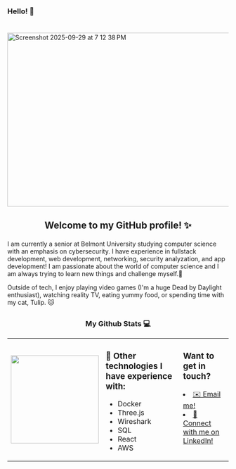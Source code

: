 # <h3>Hello! 👋</h3>
#  
<img width="1317" height="395" alt="Screenshot 2025-09-29 at 7 12 38 PM" src="https://github.com/user-attachments/assets/9be68583-eeb9-4fd3-9460-5846e1c06a0b" />


## <p align="center">Welcome to my GitHub profile! ✨ 
  
I am currently a senior at Belmont University studying computer science with an emphasis on cybersecurity. I have experience in fullstack development, web development, networking, security analyzation, and app development! I am passionate about the world of computer science and I am always trying to learn new things and challenge myself.🩷 

Outside of tech, I enjoy playing video games (I'm a huge Dead by Daylight enthusiast), watching reality TV, eating yummy food, or spending time with my cat, Tulip. 🐱 </p>

## <h3 align="center">My Github Stats 💻</h3>

<table>
  <tr>
    <td>
      <a href="https://github.com/sloaneeliza/github-readme-stats">
        <img height="200" src="https://github-readme-stats.vercel.app/api/top-langs/?username=sloaneeliza&layout=compact&hide=jupyter%20notebook&theme=tokyonight" />
      </a>
    </td>
    <td valign="top">
      <h3>🌟 Other technologies I have experience with:</h3>
      <ul>
        <li>Docker</li>
        <li>Three.js</li>
        <li>Wireshark</li>
        <li>SQL</li>
        <li>React</li>
        <li>AWS</li>
      </ul>
    </td>
    <td valign="top">
      <h3>Want to get in touch?</h3>
    <li>
      <a href="mailto:sloane.wright109@gmail.com"> ✉️ Email me!</a>
    </li>
      <li>
      <a href="https://www.linkedin.com/in/sloane-wright/"> 🤝 Connect with me on LinkedIn!</a>
      </li>
    </td>
  </tr>
</table>


